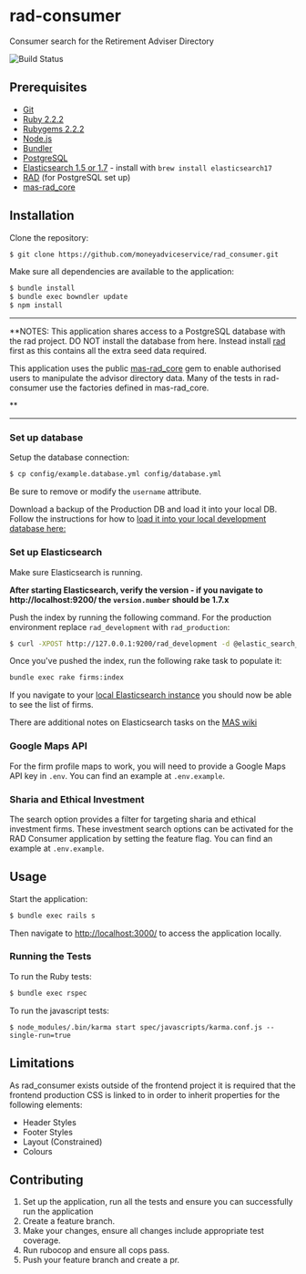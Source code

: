# rad-consumer

Consumer search for the Retirement Adviser Directory

![Build Status](https://travis-ci.org/moneyadviceservice/rad_consumer.svg?branch=master)

## Prerequisites

* [Git](http://git-scm.com)
* [Ruby 2.2.2](http://www.ruby-lang.org/en)
* [Rubygems 2.2.2](http://rubygems.org)
* [Node.js](http://nodejs.org/)
* [Bundler](http://bundler.io)
* [PostgreSQL](http://www.postgresql.org/)
* [Elasticsearch 1.5 or 1.7](https://www.elastic.co/products/elasticsearch) - install with `brew install elasticsearch17`
* [RAD](https://github.com/moneyadviceservice/rad) (for PostgreSQL set up)
* [mas-rad_core](https://github.com/moneyadviceservice/mas-rad_core) 

## Installation

Clone the repository:

```sh
$ git clone https://github.com/moneyadviceservice/rad_consumer.git
```

Make sure all dependencies are available to the application:

```sh
$ bundle install
$ bundle exec bowndler update
$ npm install
```

---

**NOTES:
This application shares access to a PostgreSQL database with the rad
project. DO NOT install the database from here. Instead install
[rad](https://github.com/moneyadviceservice/rad) first as this contains all the
extra seed data required.

This application uses the public [mas-rad_core](https://github.com/moneyadviceservice/mas-rad_core) 
gem to enable authorised users to manipulate the advisor directory data. Many of the tests in rad-consumer 
use the factories defined in mas-rad_core.

**

---


### Set up database

Setup the database connection:

```sh
$ cp config/example.database.yml config/database.yml
```
Be sure to remove or modify the `username` attribute.

Download a backup of the Production DB and load it into your local DB. Follow the instructions for how to [load it into your local development database here:](https://maswiki.valiantyscloud.net/pages/viewpage.action?pageId=63635527)

### Set up Elasticsearch

Make sure Elasticsearch is running.

__After starting Elasticsearch, verify the version - if you navigate to http://localhost:9200/ the `version.number` should be 1.7.x__

Push the index by running the following command. For the production environment replace `rad_development` with
`rad_production`:

```sh
$ curl -XPOST http://127.0.0.1:9200/rad_development -d @elastic_search_mapping.json
```

Once you've pushed the index, run the following rake task to populate it:
```sh
bundle exec rake firms:index
```
If you navigate to your [local Elasticsearch instance](http://localhost:9200/rad_development/firms/_search) you should now be able to see the list of firms.

There are additional notes on Elasticsearch tasks on the [MAS wiki](https://maswiki.valiantyscloud.net/display/RRAD/Elasticsearch+Tasks)

### Google Maps API

For the firm profile maps to work, you will need to provide a Google Maps API
key in `.env`. You can find an example at `.env.example`.

### Sharia and Ethical Investment

The search option provides a filter for targeting sharia and ethical investment
firms. These investment search options can be activated for the RAD Consumer
application by setting the feature flag. You can find an example at
`.env.example`.

## Usage

Start the application:

```sh
$ bundle exec rails s
```

Then navigate to [http://localhost:3000/](http://localhost:3000/) to access the
application locally.

### Running the Tests

To run the Ruby tests:

```sh
$ bundle exec rspec
```

To run the javascript tests:

```
$ node_modules/.bin/karma start spec/javascripts/karma.conf.js --single-run=true
```

## Limitations

As rad_consumer exists outside of the frontend project it is required that the frontend production CSS is linked to in order to inherit properties for the following elements:

- Header Styles
- Footer Styles
- Layout (Constrained)
- Colours

## Contributing
1. Set up the application, run all the tests and ensure you can successfully run 
the application
2. Create a feature branch. 
3. Make your changes, ensure all changes include appropriate test coverage.
4. Run rubocop and ensure all cops pass.
5. Push your feature branch and create a pr.
